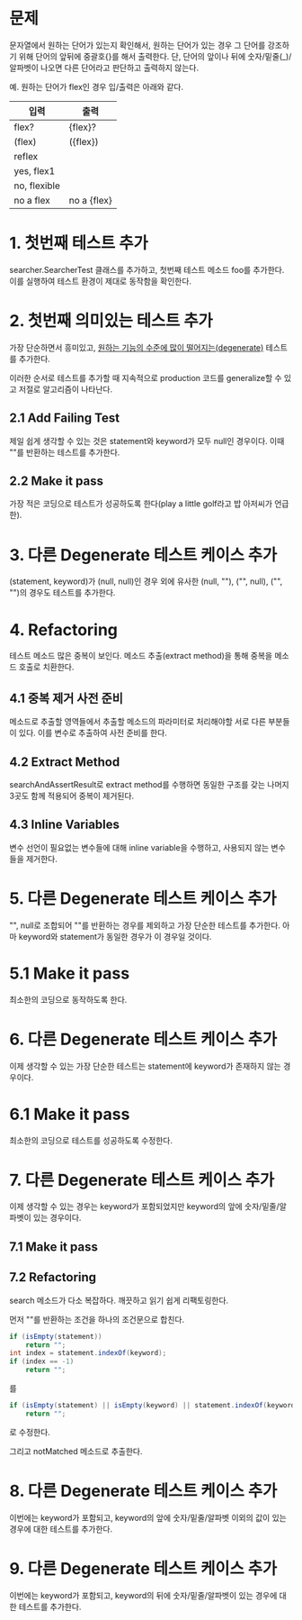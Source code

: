 # 문제

문자열에서 원하는 단어가 있는지 확인해서, 원하는 단어가 있는 경우 그 단어를 강조하기 위해 단어의 앞뒤에 중괄호{}를 해서 출력한다.
단, 단어의 앞이나 뒤에 숫자/밑줄(_)/알파벳이 나오면 다른 단어라고 판단하고 출력하지 않는다.

예. 원하는 단어가 flex인 경우 입/출력은 아래와 같다.

| 입력   | 출력           |
| ----- | ------------- |
| flex? | {flex}? |
| (flex) | ({flex}) |
| reflex | |
| yes, flex1 | |
| no, flexible | |
| no a flex | no a {flex} |

# 1. 첫번째 테스트 추가

searcher.SearcherTest 클래스를 추가하고, 첫번째 테스트 메소드 foo를 추가한다. 이를 실행하여 테스트 환경이 제대로 동작함을 확인한다.

# 2. 첫번째 의미있는 테스트 추가

가장 단순하면서 흥미있고, [원하는 기능의 수준에 많이 떨어지는(degenerate)](http://dictionary.reference.com/browse/degenerate) 테스트를 추가한다.

이러한 순서로 테스트를 추가할 때 지속적으로 production 코드를 generalize할 수 있고 저절로 알고리즘이 나타난다.

## 2.1 Add Failing Test

제일 쉽게 생각할 수 있는 것은 statement와 keyword가 모두 null인 경우이다. 이때 ""를 반환하는 테스트를 추가한다.

## 2.2 Make it pass

가장 적은 코딩으로 테스트가 성공하도록 한다(play a little golf라고 밥 아저씨가 언급한).

# 3. 다른 Degenerate 테스트 케이스 추가

(statement, keyword)가 (null, null)인 경우 외에 유사한 (null, ""), ("", null), ("", "")의 경우도 테스트를 추가한다.

# 4. Refactoring

테스트 메소드 많은 중복이 보인다. 메소드 추출(extract method)을 통해 중복을 메소드 호출로 치환한다.

## 4.1 중복 제거 사전 준비

메소드로 추출할 영역들에서 추출할 메소드의 파라미터로 처리해야할 서로 다른 부분들이 있다. 이를 변수로 추출하여 사전 준비를 한다.

## 4.2 Extract Method

searchAndAssertResult로 extract method를 수행하면 동일한 구조를 갖는 나머지 3곳도 함께 적용되어 중복이 제거된다.

## 4.3 Inline Variables

변수 선언이 필요없는 변수들에 대해 inline variable을 수행하고, 사용되지 않는 변수들을 제거한다.

# 5. 다른 Degenerate 테스트 케이스 추가

"", null로 조합되어 ""를 반환하는 경우를 제외하고 가장 단순한 테스트를 추가한다. 아마 keyword와 statement가 동일한 경우가 이 경우일 것이다.

# 5.1 Make it pass

최소한의 코딩으로 동작하도록 한다.

# 6. 다른 Degenerate 테스트 케이스 추가

이제 생각할 수 있는 가장 단순한 테스트는 statement에 keyword가 존재하지 않는 경우이다.

# 6.1 Make it pass

최소한의 코딩으로 테스트를 성공하도록 수정한다.

# 7. 다른 Degenerate 테스트 케이스 추가

이제 생각할 수 있는 경우는 keyword가 포함되었지만 keyword의 앞에 숫자/밑줄/알파벳이 있는 경우이다.

## 7.1 Make it pass

## 7.2 Refactoring

search 메소드가 다소 복잡하다. 깨끗하고 읽기 쉽게 리팩토링한다.

먼저 ""를 반환하는 조건을 하나의 조건문으로 합친다.

```java
if (isEmpty(statement))
    return "";
int index = statement.indexOf(keyword);
if (index == -1)
    return "";
```

를 

```java
if (isEmpty(statement) || isEmpty(keyword) || statement.indexOf(keyword) == -1)
    return "";
```
로 수정한다.

그리고 notMatched 메소드로 추출한다.

# 8. 다른 Degenerate 테스트 케이스 추가

이번에는 keyword가 포함되고, keyword의 앞에 숫자/밑줄/알파벳 이외의 값이 있는 경우에 대한 테스트를 추가한다.

# 9. 다른 Degenerate 테스트 케이스 추가

이번에는 keyword가 포함되고, keyword의 뒤에 숫자/밑줄/알파벳이 있는 경우에 대한 테스트를 추가한다.


